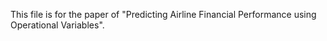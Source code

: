 This file is for the paper of "Predicting Airline Financial Performance using Operational Variables". 

